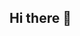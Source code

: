 ## Hi there 👋

<!--
**suhasghugare/suhasghugare** is a ✨ _special_ ✨ repository because its `README.md` (this file) appears on your GitHub profile.

Here are some ideas to get you started:

- 🔭 I’m currently working on ...
- 🌱 I’m currently learning ...
- 👯 I’m looking to collaborate on ...
- 🤔 I’m looking for help with ...
- 💬 Ask me about ...
- 📫 How to reach me: ...
- 😄 Pronouns: ...
- ⚡ Fun fact: ...

👋 Hi, I’m @SuhasGhugare
    👀 I’m interested in AI methods for Chemical Engineering/Material Science
    🌱 I have completed PhD in Chemical Engineering with Specialization in "AI methods applied to Chemical Engineering"
    💞️ I’m looking forward to enhance my practical knowledge in these subjects by collaborating with eminent persons in the field
-->

